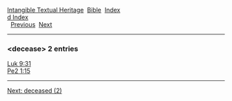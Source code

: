 [Intangible Textual Heritage](../../index)  [Bible](../index) 
[Index](index)   
[d Index](_d_)  
  [Previous](c02901)  [Next](c02903) 

------------------------------------------------------------------------

### &lt;decease&gt; 2 entries

[Luk 9:31](../kjv/luk009.htm#031)  
[Pe2 1:15](../kjv/pe2001.htm#015)  

------------------------------------------------------------------------

[Next: deceased (2)](c02903)
